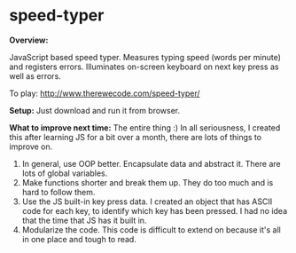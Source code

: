 # speed-typer

**Overview:**

JavaScript based speed typer. Measures typing speed (words per minute) and registers errors. Illuminates on-screen keyboard on next key press as well as errors.

To play: http://www.therewecode.com/speed-typer/

**Setup:**
Just download and run it from browser.

**What to improve next time:**
The entire thing :) In all seriousness, I created this after learning JS for a bit over a month, there are lots of things to improve on.

1. In general, use OOP better. Encapsulate data and abstract it. There are lots of global variables.
2. Make functions shorter and break them up. They do too much and is hard to follow them.
3. Use the JS built-in key press data. I created an object that has ASCII code for each key, to identify which key has been pressed. I had no idea that the time that JS has it built in. 
4. Modularize the code. This code is difficult to extend on because it's all in one place and tough to read.

